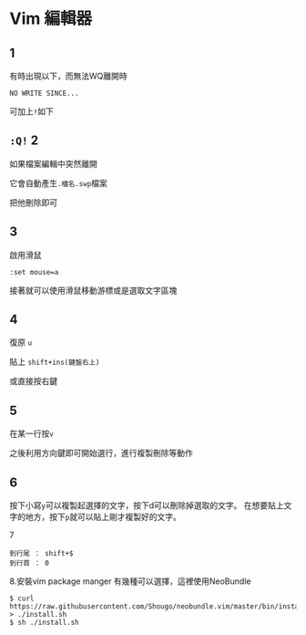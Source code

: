 # Vim 編輯器
1
---
有時出現以下，而無法WQ離開時

`NO WRITE SINCE...`

可加上`!`如下

`:Q!`
2
---
如果檔案編輯中突然離開

它會自動產生`.檔名.swp`檔案

把他刪除即可


3
---
啟用滑鼠
```
:set mouse=a
```
接著就可以使用滑鼠移動游標或是選取文字區塊

4
---
復原
`u`

貼上
`shift+ins(鍵盤右上)`

或直接按右鍵

5
---

在某一行按`v`

之後利用方向鍵即可開始選行，進行複製刪除等動作

6
---
按下小寫`y`可以複製起選擇的文字，按下d可以刪除掉選取的文字。
        在想要貼上文字的地方，按下`p`就可以貼上剛才複製好的文字。
        
7

```
到行尾 ： shift+$
到行首 ： 0
```       

8.安裝vim package manger 
 有幾種可以選擇，這裡使用NeoBundle
 
 ```
 $ curl https://raw.githubusercontent.com/Shougo/neobundle.vim/master/bin/install.sh > ./install.sh
 $ sh ./install.sh
 ```